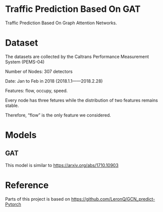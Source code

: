 # Traffic Prediction Based On GAT

Traffic Prediction Based On Graph Attention Networks.

# Dataset
The datasets are collected by the Caltrans Performance Measurement System (PEMS-04)

​Number of Nodes: 307 detectors

​Date: Jan to Feb in 2018 (2018.1.1——2018.2.28)

​Features: flow, occupy, speed.

Every node has three fetures while the distribution of two features remains stable.

Therefore, “flow” is the only feature we considered.

# Models
## GAT
This model is similar to https://arxiv.org/abs/1710.10903

# Reference
Parts of this project is based on https://github.com/LeronQ/GCN_predict-Pytorch